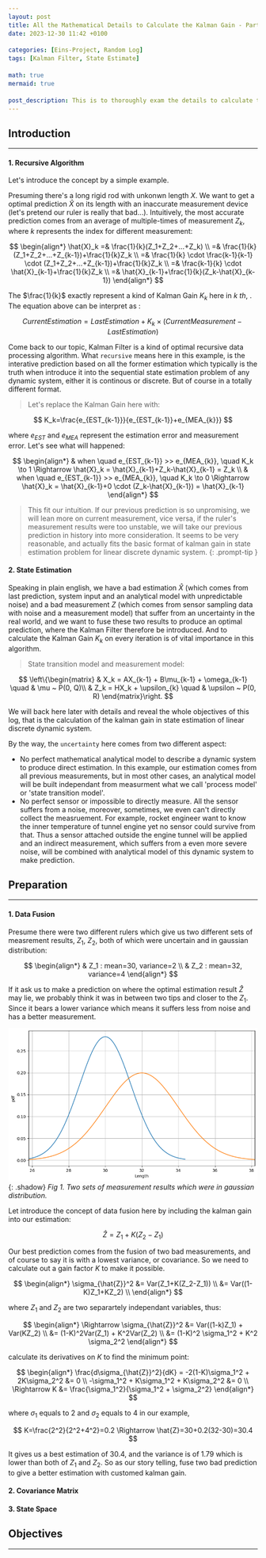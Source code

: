 ```yaml
---
layout: post
title: All the Mathematical Details to Calculate the Kalman Gain - Part.1
date: 2023-12-30 11:42 +0100

categories: [Eins-Project, Random Log]
tags: [Kalman Filter, State Estimate]

math: true
mermaid: true

post_description: This is to thoroughly exam the details to calculate the kalmann gain and others of state estimation problem and data fusion, mathematically.
---
```


## Introduction 
---

#### 1. Recursive Algorithm

Let's introduce the concept by a simple example. 

Presuming there's a long rigid rod with unkonwn length $X$. We want to get a optimal prediction $\hat{X}$ on its length with an inaccurate measurement device (let's pretend our ruler is really that bad...). Intuitively, the most accurate prediction comes from an average of multiple-times of measurement $Z_{k}$, where $k$ represents the index for different measurement:

$$
\begin{align*}
\hat{X}_k  =& \frac{1}{k}(Z_1+Z_2+...+Z_k) \\
           =& \frac{1}{k}(Z_1+Z_2+...+Z_{k-1})+\frac{1}{k}Z_k \\
           =& \frac{1}{k} \cdot \frac{k-1}{k-1} \cdot (Z_1+Z_2+...+Z_{k-1})+\frac{1}{k}Z_k \\
           =& \frac{k-1}{k} \cdot \hat{X}_{k-1}+\frac{1}{k}Z_k \\
           =& \hat{X}_{k-1}+\frac{1}{k}(Z_k-\hat{X}_{k-1})
\end{align*}
$$

The $\frac{1}{k}$ exactly represent a kind of Kalman Gain $K_k$ here in $k~th$, . The equation above can be interpret as :

$$
Current Estimation = Last Estimation + K_k \times(Current Measurement - Last Estimation)
$$

Come back to our topic, Kalman Filter is a kind of optimal recursive data processing algorithm. What `recursive` means here in this example, is the interative prediction based on all the former estimation which typically is the truth when introduce it into the sequential state estimation problem of any dynamic system, either it is continous or discrete. But of course in a totally different format. 

>Let's replace the Kalman Gain here with:
>
$$
K_k=\frac{e_{EST_{k-1}}}{e_{EST_{k-1}}+e_{MEA_{k}}}
$$
>
where $e_{EST}$ and $e_{MEA}$ represent the estimation error and measurement error. Let's see what will happened:
>
$$
\begin{align*}
& when \quad e_{EST_{k-1}} >> e_{MEA_{k}}, \quad K_k \to 1 \Rightarrow \hat{X}_k = \hat{X}_{k-1}+Z_k-\hat{X}_{k-1} = Z_k \\
& when \quad e_{EST_{k-1}} >> e_{MEA_{k}}, \quad K_k \to 0 \Rightarrow \hat{X}_k = \hat{X}_{k-1}+0 \cdot (Z_k-\hat{X}_{k-1}) = \hat{X}_{k-1}
\end{align*}
$$
>
>This fit our intuition. If our previous prediction is so unpromising, we will lean more on current measurement, vice versa, if the ruler's measurement results were too unstable, we will take our previous prediction in history into more consideration. 
>It seems to be very reasonable, and actually fits the basic format of kalman gain in state estimation problem for linear discrete dynamic system. 
{: .prompt-tip }

#### 2. State Estimation

Speaking in plain english, we have a bad estimation $\hat{X}$ (which comes from last prediction, system input and an analytical model with unpredictable noise) and a bad measurement $Z$ (which comes from sensor sampling data with noise and a measurement model) that suffer from an uncertainty in the real world, and we want to fuse these two results to produce an optimal prediction, where the Kalman Filter therefore be introduced. And to calculate the Kalman Gain $K_k$ on every iteration is of vital importance in this algorithm. 

>State transition model and measurement model:
>
$$
\left\{\begin{matrix}
  & X_k = AX_{k-1} + B\mu_{k-1} + \omega_{k-1} \quad  & \mu ~ P(0, Q)\\
  & Z_k = HX_k + \upsilon_{k} \quad  & \upsilon ~ P(0, R)
\end{matrix}\right.
$$


We will back here later with details and reveal the whole objectives of this log, that is the calculation of the kalman gain in state estimation of linear discrete dynamic system. 

By the way, the `uncertainty` here comes from two different aspect: 
- No perfect mathematical analytical model to describe a dynamic system to produce direct estimation. In this example, our estimation comes from all previous measurements, but in most other cases, an analytical model will be built independant from measurment what we call 'process model' or 'state transition model'.
- No perfect sensor or impossible to directly measure. All the sensor suffers from a noise, moreover, sometimes, we even can't directly collect the measruement. For example, rocket engineer want to know the inner temperature of tunnel engine yet no sensor could survive from that. Thus a sensor attached outside the engine tunnel will be applied and an indirect measurement, which suffers from a even more severe noise, will be combined with analytical model of this dynamic system to make prediction.

## Preparation 
---

#### 1. Data Fusion

Presume there were two different rulers which give us two different sets of measrement results, $Z_1$, $Z_2$, both of which were uncertain and in gaussian distribution:

$$
\begin{align*}
& Z_1 : mean=30, variance=2 \\
& Z_2 : mean=32, variance=4 
\end{align*}
$$

If it ask us to make a prediction on where the optimal estimation result $\hat{Z}$ may lie, we probably think it was in between two tips and closer to the $Z_1$. Since it bears a lower variance which means it suffers less from noise and has a better measurement. 

![TwoMeasurementsGaussian](/localdata/assets/EinsProject/TwoMeasurementsGaussian.png){: .shadow}
_Fig 1. Two sets of measurement results which were in gaussian distribution._

Let introduce the concept of data fusion here by including the kalman gain into our estimation:

$$
\hat{Z} = Z_1 + K(Z_2 - Z_1)
$$

Our best prediction comes from the fusion of two bad measurements, and of course to say it is with a lowest variance, or covariance. So we need to calculate out a gain factor $K$ to make it possible.

$$
\begin{align*}
  \sigma_{\hat{Z}}^2 &= Var(Z_1+K(Z_2-Z_1)) \\
                     &= Var((1-K)Z_1+KZ_2) \\
\end{align*}
$$

where $Z_1$ and $Z_2$ are two separartely independant variables, thus:

$$
\begin{align*}
\Rightarrow \sigma_{\hat{Z}}^2 &= Var((1-k)Z_1) + Var(KZ_2) \\ 
                     &= (1-K)^2Var(Z_1) + K^2Var(Z_2) \\
                     &= (1-K)^2 \sigma_1^2 + K^2 \sigma_2^2
\end{align*}
$$

calculate its derivatives on $K$ to find the minimum point:

$$
\begin{align*}
\frac{d\sigma_{\hat{Z}}^2}{dK} = -2(1-K)\sigma_1^2 + 2K\sigma_2^2 &= 0 \\
-\sigma_1^2 + K\sigma_1^2 + K\sigma_2^2 &= 0 \\
\Rightarrow K &= \frac{\sigma_1^2}{\sigma_1^2 + \sigma_2^2}
\end{align*}
$$

where $\sigma_1$ equals to 2 and $\sigma_2$ equals to 4 in our example, 

$$
K=\frac{2^2}{2^2+4^2}=0.2 \Rightarrow \hat{Z}=30+0.2(32-30)=30.4
$$

It gives us a best estimation of 30.4, and the variance is of 1.79 which is lower than both of $Z_1$ and $Z_2$. So as our story telling, fuse two bad prediction to give a better estimation with customed kalman gain. 

#### 2. Covariance Matrix

#### 3. State Space

## Objectives
---